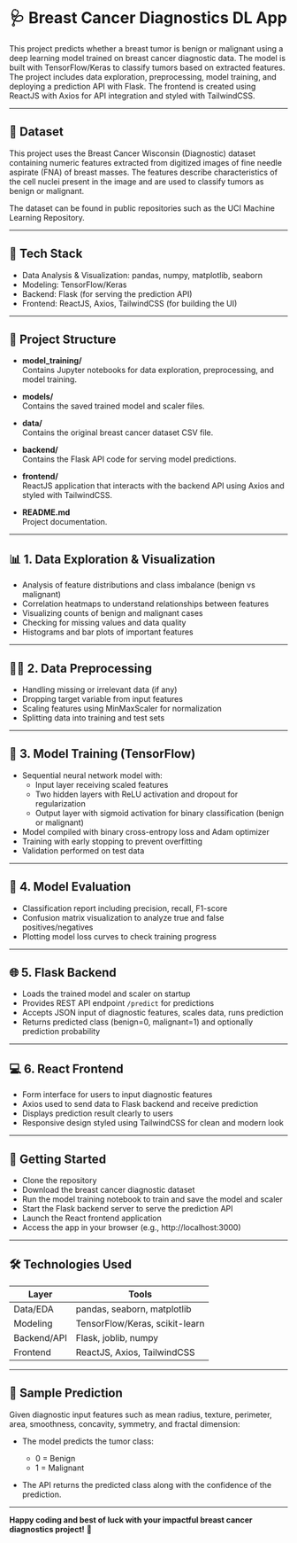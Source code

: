 # 🩺 Breast Cancer Diagnostics DL App

This project predicts whether a breast tumor is benign or malignant using a deep learning model trained on breast cancer diagnostic data. The model is built with TensorFlow/Keras to classify tumors based on extracted features. The project includes data exploration, preprocessing, model training, and deploying a prediction API with Flask. The frontend is created using ReactJS with Axios for API integration and styled with TailwindCSS.

---

## 📂 Dataset

This project uses the Breast Cancer Wisconsin (Diagnostic) dataset containing numeric features extracted from digitized images of fine needle aspirate (FNA) of breast masses. The features describe characteristics of the cell nuclei present in the image and are used to classify tumors as benign or malignant.

The dataset can be found in public repositories such as the UCI Machine Learning Repository.

---

## 🔧 Tech Stack

- Data Analysis & Visualization: pandas, numpy, matplotlib, seaborn  
- Modeling: TensorFlow/Keras  
- Backend: Flask (for serving the prediction API)  
- Frontend: ReactJS, Axios, TailwindCSS (for building the UI)  

---

## 📁 Project Structure

- **model_training/**  
  Contains Jupyter notebooks for data exploration, preprocessing, and model training.  

- **models/**  
  Contains the saved trained model and scaler files.  

- **data/**  
  Contains the original breast cancer dataset CSV file.  

- **backend/**  
  Contains the Flask API code for serving model predictions.  

- **frontend/**  
  ReactJS application that interacts with the backend API using Axios and styled with TailwindCSS.  

- **README.md**  
  Project documentation.  

---

## 📊 1. Data Exploration & Visualization

- Analysis of feature distributions and class imbalance (benign vs malignant)  
- Correlation heatmaps to understand relationships between features  
- Visualizing counts of benign and malignant cases  
- Checking for missing values and data quality  
- Histograms and bar plots of important features  

---

## 🧑‍🏫 2. Data Preprocessing

- Handling missing or irrelevant data (if any)  
- Dropping target variable from input features  
- Scaling features using MinMaxScaler for normalization  
- Splitting data into training and test sets  

---

## 🤖 3. Model Training (TensorFlow)

- Sequential neural network model with:  
  - Input layer receiving scaled features  
  - Two hidden layers with ReLU activation and dropout for regularization  
  - Output layer with sigmoid activation for binary classification (benign or malignant)  
- Model compiled with binary cross-entropy loss and Adam optimizer  
- Training with early stopping to prevent overfitting  
- Validation performed on test data  

---

## 🧪 4. Model Evaluation

- Classification report including precision, recall, F1-score  
- Confusion matrix visualization to analyze true and false positives/negatives  
- Plotting model loss curves to check training progress  

---

## 🌐 5. Flask Backend

- Loads the trained model and scaler on startup  
- Provides REST API endpoint `/predict` for predictions  
- Accepts JSON input of diagnostic features, scales data, runs prediction  
- Returns predicted class (benign=0, malignant=1) and optionally prediction probability  

---

## 💻 6. React Frontend

- Form interface for users to input diagnostic features  
- Axios used to send data to Flask backend and receive prediction  
- Displays prediction result clearly to users  
- Responsive design styled using TailwindCSS for clean and modern look  

---

## 🚀 Getting Started

- Clone the repository  
- Download the breast cancer diagnostic dataset  
- Run the model training notebook to train and save the model and scaler  
- Start the Flask backend server to serve the prediction API  
- Launch the React frontend application  
- Access the app in your browser (e.g., http://localhost:3000)  

---

## 🛠 Technologies Used

| Layer      | Tools                        |
|------------|------------------------------|
| Data/EDA   | pandas, seaborn, matplotlib  |
| Modeling   | TensorFlow/Keras, scikit-learn |
| Backend/API| Flask, joblib, numpy          |
| Frontend   | ReactJS, Axios, TailwindCSS  |

---

## 🧪 Sample Prediction

Given diagnostic input features such as mean radius, texture, perimeter, area, smoothness, concavity, symmetry, and fractal dimension:

- The model predicts the tumor class:  
  - 0 = Benign  
  - 1 = Malignant  

- The API returns the predicted class along with the confidence of the prediction.

---

**Happy coding and best of luck with your impactful breast cancer diagnostics project!** 🚀
